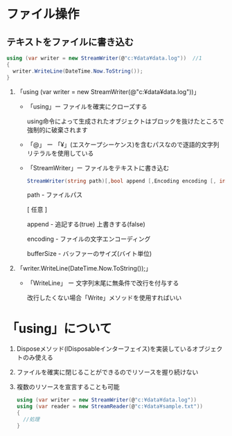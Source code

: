 # ファイル操作

## テキストをファイルに書き込む

```c#
using (var writer = new StreamWriter(@"c:¥data¥data.log"))  //1
{
  writer.WriteLine(DateTime.Now.ToString());  							//2
}
```

1. 「using (var writer = new StreamWriter(@"c:¥data¥data.log"))」

   - 「using」ー  ファイルを確実にクローズする

     using命令によって生成されたオブジェクトはブロックを抜けたところで強制的に破棄されます

   - 「@」 ー 「¥」(エスケープシーケンス)を含むパスなので逐語的文字列リテラルを使用している

   - 「StreamWriter」ー ファイルをテキストに書き込む

     ```c#
     StreamWriter(string path)[,bool append [,Encoding encoding [, int bufferSize ] ] ] )
     ```

     path - ファイルパス

      [ 任意 ]

     append - 追記する(true) 上書きする(false)

     encoding - ファイルの文字エンコーディング

     bufferSize - バッファーのサイズ(バイト単位)

2. 「writer.WriteLine(DateTime.Now.ToString());」

   - 「WriteLine」 ー 文字列末尾に無条件で改行を付与する

     改行したくない場合「Write」メソッドを使用すればいい

# 「using」について

1. Disposeメソッド(IDisposableインターフェイス)を実装しているオブジェクトのみ使える

2. ファイルを確実に閉じることができるのでリソースを握り続けない

3. 複数のリソースを宣言することも可能

   ```c#
   using (var writer = new StreamWriter(@"c:¥data¥data.log"))
   using (var reader = new StreamReader(@"c:¥data¥sample.txt"))
   {
     //処理
   }
   ```

   
